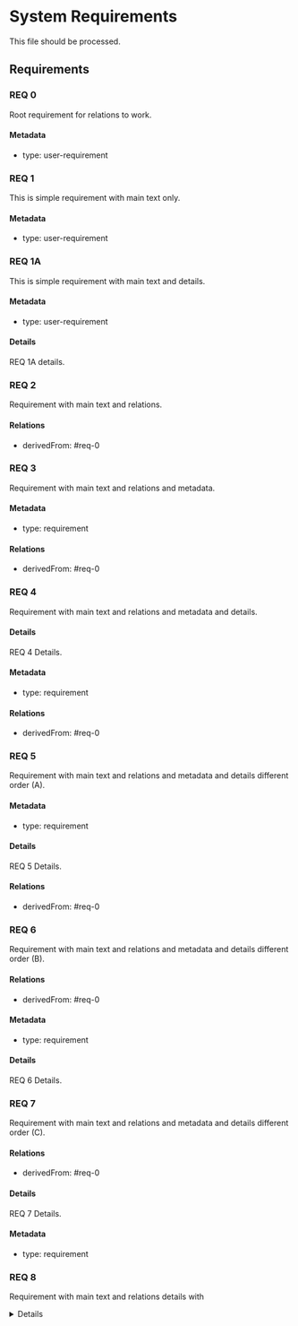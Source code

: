 # System Requirements

This file should be processed.

## Requirements

### REQ 0

Root requirement for relations to work.

#### Metadata
* type: user-requirement

### REQ 1

This is simple requirement with main text only.

#### Metadata
* type: user-requirement

### REQ 1A

This is simple requirement with main text and details.

#### Metadata
* type: user-requirement

#### Details

REQ 1A details.


### REQ 2

Requirement with main text and relations.

#### Relations
  * derivedFrom: #req-0
  
  
### REQ 3

Requirement with main text and relations and metadata.

#### Metadata
  * type: requirement

#### Relations
  * derivedFrom: #req-0
  
  
### REQ 4

Requirement with main text and relations and metadata and details.

#### Details

REQ 4 Details.

#### Metadata
  * type: requirement

#### Relations
  * derivedFrom: #req-0
  
  
### REQ 5

Requirement with main text and relations and metadata and details different order (A).

#### Metadata
  * type: requirement

#### Details

REQ 5 Details.

#### Relations
  * derivedFrom: #req-0
  
    
  
### REQ 6

Requirement with main text and relations and metadata and details different order (B).


#### Relations
  * derivedFrom: #req-0
  
 
#### Metadata
  * type: requirement

#### Details

REQ 6 Details.

  
  
### REQ 7

Requirement with main text and relations and metadata and details different order (C).


#### Relations
  * derivedFrom: #req-0
  
#### Details

REQ 7 Details.

 
#### Metadata
  * type: requirement



### REQ 8

Requirement with main text and relations details with <details> element that should not break parsing and validation.

  
#### Details

<details>
### REQ 8

Nested requirement which should not be processed as requirement.


#### Relations
  * derivedFrom: #req-0

        
</details>


#### Relations
  * derivedFrom: #req-0

        
      
  
    
  
  
  
